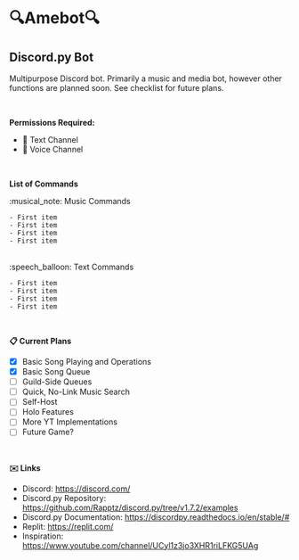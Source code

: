 # :mag:Amebot:mag:
## Discord.py Bot

Multipurpose Discord bot. Primarily a music and media bot, however other functions are planned soon. See checklist for future plans.

<br/>

**Permissions Required:**
- :speech_balloon: Text Channel 
- :thought_balloon: Voice Channel

<br/>


**List of Commands**
<br/>
<dl>
  <dt>:musical_note: Music Commands</dt>
  
    - First item
    - First item
    - First item
    - First item
  <br/>
    
  <dt>:speech_balloon: Text Commands</dt>
  
    - First item
    - First item
    - First item
    - First item
    
</dl>
<br/>

**:clipboard: Current Plans**
- [x] Basic Song Playing and Operations
- [x] Basic Song Queue
- [ ] Guild-Side Queues
- [ ] Quick, No-Link Music Search
- [ ] Self-Host
- [ ] Holo Features
- [ ] More YT Implementations
- [ ] Future Game?

<br/>


**:envelope: Links**

- Discord: https://discord.com/
- Discord.py Repository: https://github.com/Rapptz/discord.py/tree/v1.7.2/examples
- Discord.py Documentation: https://discordpy.readthedocs.io/en/stable/#
- Replit: https://replit.com/
- Inspiration: https://www.youtube.com/channel/UCyl1z3jo3XHR1riLFKG5UAg


